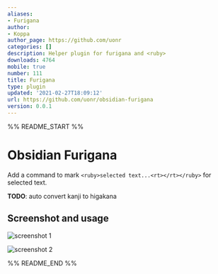 ```yaml
---
aliases:
- Furigana
author:
- Koppa
author_page: https://github.com/uonr
categories: []
description: Helper plugin for furigana and <ruby>
downloads: 4764
mobile: true
number: 111
title: Furigana
type: plugin
updated: '2021-02-27T18:09:12'
url: https://github.com/uonr/obsidian-furigana
version: 0.0.1
---
```


%% README_START %%

Obsidian Furigana
===========

Add a command to mark `<ruby>selected text...<rt></rt></ruby>` for selected text.

**TODO**: auto convert kanji to higakana

## Screenshot and usage

![screenshot 1](https://raw.githubusercontent.com/uonr/obsidian-furigana/master/screenshot-1.png)

![screenshot 2](https://raw.githubusercontent.com/uonr/obsidian-furigana/master/screenshot-2.png)


%% README_END %%